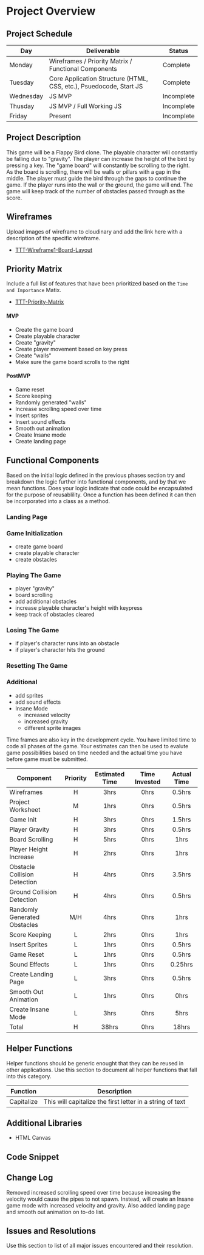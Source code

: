 # Project Overview

## Project Schedule

|  Day | Deliverable | Status
|---|---| ---|
|Monday| Wireframes / Priority Matrix / Functional Components | Complete
|Tuesday| Core Application Structure (HTML, CSS, etc.), Psuedocode, Start JS | Complete
|Wednesday| JS MVP | Incomplete
|Thusday| JS MVP / Full Working JS  | Incomplete
|Friday| Present | Incomplete

## Project Description

This game will be a Flappy Bird clone. The playable character will constantly be falling due to "gravity". The player can increase the height of the bird by pressing a key. The "game board" will constantly be scrolling to the right. As the board is scrolling, there will be walls or pillars with a gap in the middle. The player must guide the bird through the gaps to continue the game. If the player runs into the wall or the ground, the game will end. The game will keep track of the number of obstacles passed through as the score.

## Wireframes

Upload images of wireframe to cloudinary and add the link here with a description of the specific wireframe.

- [TTT-Wireframe1-Board-Layout](https://drive.google.com/file/d/0B0NV6orplgTfNE93cDI0cVdXVlNvRm5oX3FlcFJhYjMyLUJZ/view?usp=sharing)

## Priority Matrix

Include a full list of features that have been prioritized based on the `Time and Importance` Matix.  

- [TTT-Priority-Matrix](https://drive.google.com/file/d/0B0NV6orplgTfdGhQZGlTOXBVNnNnNEF2VV9LWXpXakJCejhZ/view?usp=sharing)

#### MVP 
- Create the game board
- Create playable character
- Create "gravity"
- Create player movement based on key press
- Create "walls"
- Make sure the game board scrolls to the right

#### PostMVP 
- Game reset
- Score keeping
- Randomly generated "walls"
- Increase scrolling speed over time
- Insert sprites
- Insert sound effects
- Smooth out animation
- Create Insane mode
- Create landing page

## Functional Components

Based on the initial logic defined in the previous  phases section try and breakdown the logic further into functional components, and by that we mean functions.  Does your logic indicate that code could be encapsulated for the purpose of reusablility.  Once a function has been defined it can then be incorporated into a class as a method. 

### Landing Page

### Game Initialization
  - create game board
  - create playable character
  - create obstacles

### Playing The Game
  - player "gravity"
  - board scrolling
  - add additional obstacles
  - increase playable character's height with keypress
  - keep track of obstacles cleared

### Losing The Game
  - if player's character runs into an obstacle
  - if player's character hits the ground

### Resetting The Game

### Additional
  - add sprites
  - add sound effects
  - Insane Mode
    - increased velocity
    - increased gravity
    - different sprite images

Time frames are also key in the development cycle.  You have limited time to code all phases of the game.  Your estimates can then be used to evalute game possibilities based on time needed and the actual time you have before game must be submitted. 

| Component | Priority | Estimated Time | Time Invested | Actual Time |
| --- | :---: |  :---: | :---: | :---: |
| Wireframes | H | 3hrs| 0hrs | 0.5hrs |
| Project Worksheet | M | 1hrs| 0hrs | 0.5hrs |
| Game Init | H | 3hrs| 0hrs | 1.5hrs |
| Player Gravity | H | 3hrs| 0hrs | 0.5hrs |
| Board Scrolling | H | 5hrs| 0hrs | 1hrs |
| Player Height Increase | H | 2hrs| 0hrs | 1hrs |
| Obstacle Collision Detection | H | 4hrs|  0hrs  |  3.5hrs  |
| Ground Collision Detection | H | 4hrs|  0hrs |  0.5hrs |
| Randomly Generated Obstacles | M/H | 4hrs|  0hrs |  1hrs |
| Score Keeping | L | 2hrs|  0hrs  | 1hrs  |
| Insert Sprites| L | 1hrs|  0hrs  |  0.5hrs  |
| Game Reset| L | 1hrs|  0hrs  |  0.5hrs  |
| Sound Effects| L | 1hrs|  0hrs  |  0.25hrs  |
| Create Landing Page| L | 3hrs|  0hrs  |  0.5hrs  |
| Smooth Out Animation | L | 1hrs|  0hrs  |  0hrs  |
| Create Insane Mode| L | 3hrs|  0hrs  |  5hrs  |
| Total | H | 38hrs| 0hrs | 18hrs |

## Helper Functions
Helper functions should be generic enought that they can be reused in other applications. Use this section to document all helper functions that fall into this category.

| Function | Description | 
| --- | :---: |  
| Capitalize | This will capitalize the first letter in a string of text | 

## Additional Libraries
 - HTML Canvas

## Code Snippet

## Change Log
  Removed increased scrolling speed over time because increasing the velocity would cause the pipes to not spawn. Instead, will create an Insane game mode with increased velocity and gravity. Also added landing page and smooth out animation on to-do list.   

## Issues and Resolutions
 Use this section to list of all major issues encountered and their resolution.
